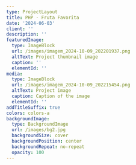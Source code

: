 ```yaml
---
type: ProjectLayout
title: PHP - Fruta Favorita
date: '2024-06-03'
client: ''
description: ''
featuredImage:
  type: ImageBlock
  url: /images/imagem_2024-10-09_202201937.png
  altText: Project thumbnail image
  caption: ''
  elementId: ''
media:
  type: ImageBlock
  url: /images/imagem_2024-10-09_202215454.png
  altText: Project image
  caption: Caption of the image
  elementId: ''
addTitleSuffix: true
colors: colors-a
backgroundImage:
  type: BackgroundImage
  url: /images/bg2.jpg
  backgroundSize: cover
  backgroundPosition: center
  backgroundRepeat: no-repeat
  opacity: 100
---
```

